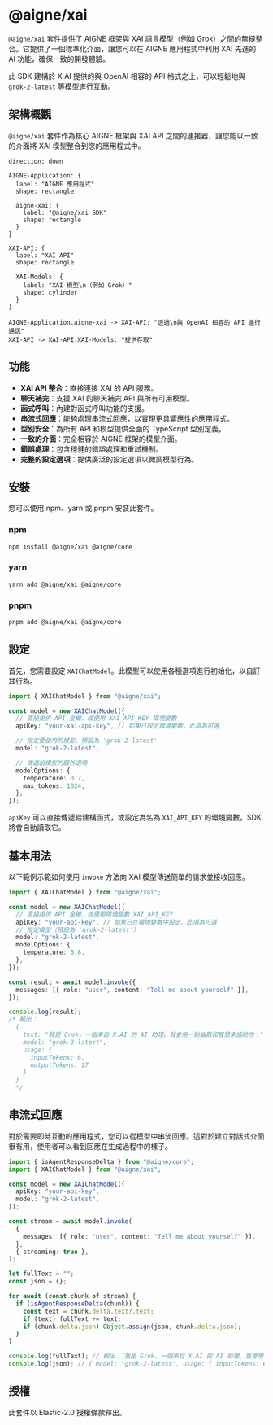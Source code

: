 # @aigne/xai

`@aigne/xai` 套件提供了 AIGNE 框架與 XAI 語言模型（例如 Grok）之間的無縫整合。它提供了一個標準化介面，讓您可以在 AIGNE 應用程式中利用 XAI 先進的 AI 功能，確保一致的開發體驗。

此 SDK 建構於 X.AI 提供的與 OpenAI 相容的 API 格式之上，可以輕鬆地與 `grok-2-latest` 等模型進行互動。

## 架構概觀

`@aigne/xai` 套件作為核心 AIGNE 框架與 XAI API 之間的連接器，讓您能以一致的介面將 XAI 模型整合到您的應用程式中。

```d2
direction: down

AIGNE-Application: {
  label: "AIGNE 應用程式"
  shape: rectangle

  aigne-xai: {
    label: "@aigne/xai SDK"
    shape: rectangle
  }
}

XAI-API: {
  label: "XAI API"
  shape: rectangle

  XAI-Models: {
    label: "XAI 模型\n（例如 Grok）"
    shape: cylinder
  }
}

AIGNE-Application.aigne-xai -> XAI-API: "透過\n與 OpenAI 相容的 API 進行通訊"
XAI-API -> XAI-API.XAI-Models: "提供存取"
```

## 功能

*   **XAI API 整合**：直接連接 XAI 的 API 服務。
*   **聊天補完**：支援 XAI 的聊天補完 API 與所有可用模型。
*   **函式呼叫**：內建對函式呼叫功能的支援。
*   **串流式回應**：能夠處理串流式回應，以實現更具響應性的應用程式。
*   **型別安全**：為所有 API 和模型提供全面的 TypeScript 型別定義。
*   **一致的介面**：完全相容於 AIGNE 框架的模型介面。
*   **錯誤處理**：包含穩健的錯誤處理和重試機制。
*   **完整的設定選項**：提供廣泛的設定選項以微調模型行為。

## 安裝

您可以使用 npm、yarn 或 pnpm 安裝此套件。

### npm

```bash
npm install @aigne/xai @aigne/core
```

### yarn

```bash
yarn add @aigne/xai @aigne/core
```

### pnpm

```bash
pnpm add @aigne/xai @aigne/core
```

## 設定

首先，您需要設定 `XAIChatModel`。此模型可以使用各種選項進行初始化，以自訂其行為。

```typescript
import { XAIChatModel } from "@aigne/xai";

const model = new XAIChatModel({
  // 直接提供 API 金鑰，或使用 XAI_API_KEY 環境變數
  apiKey: "your-xai-api-key", // 如果已設定環境變數，此項為可選

  // 指定要使用的模型。預設為 'grok-2-latest'
  model: "grok-2-latest",

  // 傳遞給模型的額外選項
  modelOptions: {
    temperature: 0.7,
    max_tokens: 1024,
  },
});
```

`apiKey` 可以直接傳遞給建構函式，或設定為名為 `XAI_API_KEY` 的環境變數。SDK 將會自動讀取它。

## 基本用法

以下範例示範如何使用 `invoke` 方法向 XAI 模型傳送簡單的請求並接收回應。

```typescript
import { XAIChatModel } from "@aigne/xai";

const model = new XAIChatModel({
  // 直接提供 API 金鑰，或使用環境變數 XAI_API_KEY
  apiKey: "your-api-key", // 如果已在環境變數中設定，此項為可選
  // 指定模型（預設為 'grok-2-latest'）
  model: "grok-2-latest",
  modelOptions: {
    temperature: 0.8,
  },
});

const result = await model.invoke({
  messages: [{ role: "user", content: "Tell me about yourself" }],
});

console.log(result);
/* 輸出：
  {
    text: "我是 Grok，一個來自 X.AI 的 AI 助理。我會用一點幽默和智慧來協助你！",
    model: "grok-2-latest",
    usage: {
      inputTokens: 6,
      outputTokens: 17
    }
  }
  */
```

## 串流式回應

對於需要即時互動的應用程式，您可以從模型中串流回應。這對於建立對話式介面很有用，使用者可以看到回應在生成過程中的樣子。

```typescript
import { isAgentResponseDelta } from "@aigne/core";
import { XAIChatModel } from "@aigne/xai";

const model = new XAIChatModel({
  apiKey: "your-api-key",
  model: "grok-2-latest",
});

const stream = await model.invoke(
  {
    messages: [{ role: "user", content: "Tell me about yourself" }],
  },
  { streaming: true },
);

let fullText = "";
const json = {};

for await (const chunk of stream) {
  if (isAgentResponseDelta(chunk)) {
    const text = chunk.delta.text?.text;
    if (text) fullText += text;
    if (chunk.delta.json) Object.assign(json, chunk.delta.json);
  }
}

console.log(fullText); // 輸出：「我是 Grok，一個來自 X.AI 的 AI 助理。我會用一點幽默和智慧來協助你！」
console.log(json); // { model: "grok-2-latest", usage: { inputTokens: 6, outputTokens: 17 } }
```

## 授權

此套件以 Elastic-2.0 授權條款釋出。